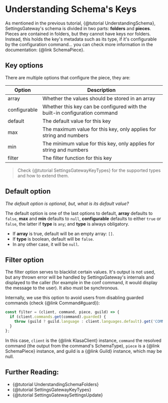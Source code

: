 # Understanding Schema's Keys

As mentioned in the previous tutorial, {@tutorial UnderstandingSchema}, SettingsGateway's schema is divided in two parts: **folders** and **pieces**. Pieces are contained in folders, but they cannot have keys nor folders. Instead, this holds the key's metadata such as its type, if it's configurable by the configuration command... you can check more information in the documentation: {@link SchemaPiece}.

## Key options

There are multiple options that configure the piece, they are:

| Option       | Description                                                                |
| ------------ | -------------------------------------------------------------------------- |
| array        | Whether the values should be stored in an array                            |
| configurable | Whether this key can be configured with the built-in configuration command |
| default      | The default value for this key                                             |
| max          | The maximum value for this key, only applies for string and numbers        |
| min          | The minimum value for this key, only applies for string and numbers        |
| filter       | The filter function for this key                                           |

> Check {@tutorial SettingsGatewayKeyTypes} for the supported types and how to extend them.

## Default option

_The default option is optional, but, what is its default value?_

The default option is one of the last options to default, **array** defaults to `false`, **max** and **min** defaults to `null`, **configurable** defaults to either `true` or `false`, the latter if **type** is `any`; and **type** is always obligatory.

- If **array** is true, default will be an empty array: `[]`.
- If **type** is boolean, default will be `false`.
- In any other case, it will be `null`.

## Filter option

The filter option serves to blacklist certain values. It's output is not used, but any thrown error will be handled by SettingsGateway's internals and displayed to the caller (for example in the conf command, it would display the message to the user). It also must be synchronous.

Internally, we use this option to avoid users from disabling guarded commands (check {@link Command#guard}):

```javascript
const filter = (client, command, piece, guild) => {
  if (client.commands.get(command).guarded) {
    throw (guild ? guild.language : client.languages.default).get('COMMAND_CONF_GUARDED', command);
  }
};
```

In this case, `client` is the {@link KlasaClient} instance, `command` the resolved command (the output from the command's SchemaType), `piece` is a {@link SchemaPiece} instance, and guild is a {@link Guild} instance, which may be null.

## Further Reading:

- {@tutorial UnderstandingSchemaFolders}
- {@tutorial SettingsGatewayKeyTypes}
- {@tutorial SettingsGatewaySettingsUpdate}
